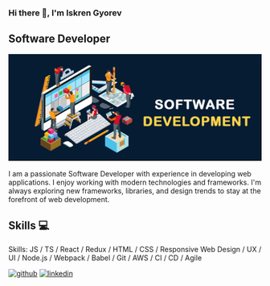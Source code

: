 ### Hi there 👋, I'm Iskren Gyorev

## Software Developer

![Software Developer](https://github.com/iskren97/iskren97/blob/main/banner1.PNG)

I am a passionate Software Developer with experience in developing web applications. I enjoy working with modern technologies and frameworks. I'm always exploring new frameworks, libraries, and design trends to stay at the forefront of web development.

## Skills 💻

Skills: JS / TS / React / Redux / HTML / CSS / Responsive Web Design / UX / UI / Node.js / Webpack / Babel / Git / AWS / CI / CD / Agile 


[<img src='https://cdn.jsdelivr.net/npm/simple-icons@3.0.1/icons/github.svg' alt='github' height='40'>](https://github.com/iskren97)  [<img src='https://cdn.jsdelivr.net/npm/simple-icons@3.0.1/icons/linkedin.svg' alt='linkedin' height='40'>](https://www.linkedin.com/in/https://www.linkedin.com/in/iskrengyorev//) 

